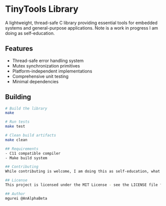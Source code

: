 # TinyTools Library

A lightweight, thread-safe C library providing essential tools for embedded systems and general-purpose applications. Note is a work in progress I am doing as self-education.

## Features

- Thread-safe error handling system
- Mutex synchronization primitives
- Platform-independent implementations
- Comprehensive unit testing
- Minimal dependencies

## Building

```bash
# Build the library
make

# Run tests
make test

# Clean build artifacts
make clean

## Requirements
- C11 compatible compiler
- Make build system

## Contributing
While contributing is welcome, I am doing this as self-education, what I wish more for is suggestions. Feel free to submit a Pull Request.

## License
This project is licensed under the MIT License - see the LICENSE file for details.

## Author
mgurei @AnAlphaBeta
